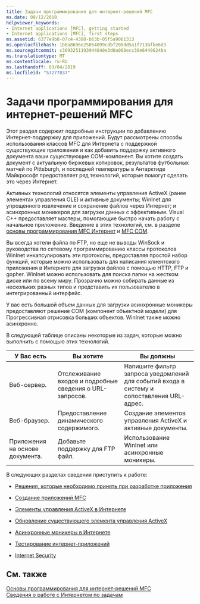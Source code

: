 ```yaml
---
title: Задачи программирования для интернет-решений MFC
ms.date: 09/12/2018
helpviewer_keywords:
- Internet applications [MFC], getting started
- Internet applications [MFC], first steps
ms.assetid: 6377e9b8-07c4-4380-b63b-05f5a9061313
ms.openlocfilehash: 1b0a8696e25054099cdbf208dd5a1f713bfbe6d3
ms.sourcegitcommit: c3093251193944840e3d0a068ecc30e6449624ba
ms.translationtype: MT
ms.contentlocale: ru-RU
ms.lasthandoff: 03/04/2019
ms.locfileid: "57277837"
---
```

# <a name="mfc-internet-programming-tasks"></a>Задачи программирования для интернет-решений MFC

Этот раздел содержит подробные инструкции по добавлению Интернет-поддержку для приложений. Будут рассмотрены способы использования классов MFC для Интернета с поддержкой существующие приложения и как добавить поддержку активного документа ваши существующие COM-компонент. Вы хотите создать документ с актуальную биржевых котировок, результатов футбольных матчей по Pittsburgh, и последней температуры в Антарктиде Майкрософт предоставляет ряд технологий, которые помогут сделать это через Интернет.

Активных технологий относятся элементы управления ActiveX (ранее элементах управления OLE) и активные документы; WinInet для упрощенного извлечение и сохранение файлов через Интернет; и асинхронных моникеров для загрузки данных с эффективным. Visual C++ предоставляет мастеры, помогающие быстро начать работу с начальное приложение. Введение в этих технологий, см. в разделе [основы программирования MFC Интернет](../mfc/mfc-internet-programming-basics.md) и [MFC COM](../mfc/mfc-com.md).

Вы всегда хотели файла по FTP, но еще не выводы WinSock и руководства по сетевому программированию классы протоколов WinInet инкапсулировать эти протоколы, предоставляя простой набор функций, которые можно использовать для написания клиентского приложения в Интернете для загрузки файлов с помощью HTTP, FTP и gopher. WinInet можно использовать для поиска папки на жестком диске или по всему миру. Прозрачно можно собирать данные из нескольких разных типов и представить их пользователю в интегрированный интерфейс.

У вас есть большой объем данных для загрузки асинхронные моникеры предоставляют решение COM (компонент объектной модели) для Прогрессивная отрисовка больших объектов. WinInet также можно асинхронно.

В следующей таблице описаны некоторые из задач, которые можно выполнить с помощью этих технологий.

|У Вас есть|Вы хотите|Вы должны|
|--------------|-----------------|----------------|
|Веб-сервер.|Отслеживание входов и подробные сведения о URL-запросов.|Напишите фильтр запроса уведомлений для событий входа в систему и сопоставления URL-адрес.|
|Веб-браузер.|Предоставление динамического содержимого.|Создание элементов управления ActiveX и активные документы.|
|Приложения на основе документа.|Добавьте поддержку для FTP файл.|Использование WinInet или асинхронные моникеры.|

В следующих разделах сведения приступить к работе:

- [Решения, которые необходимо принять при разработке приложения](../mfc/application-design-choices.md)

- [Создание приложений MFC](../mfc/writing-mfc-applications.md)

- [Элементы управления ActiveX в Интернете](../mfc/activex-controls-on-the-internet.md)

- [Обновление существующего элемента управления ActiveX](../mfc/upgrading-an-existing-activex-control.md)

- [Асинхронные моникеры в Интернете](../mfc/asynchronous-monikers-on-the-internet.md)

- [Тестирование интернет-приложений](../mfc/testing-internet-applications.md)

- [Internet Security](../mfc/internet-security-cpp.md)

## <a name="see-also"></a>См. также

[Основы программирования для интернет-решений MFC](../mfc/mfc-internet-programming-basics.md)<br/>
[Сведения о работе с Интернетом по задачам](../mfc/internet-information-by-task.md)
